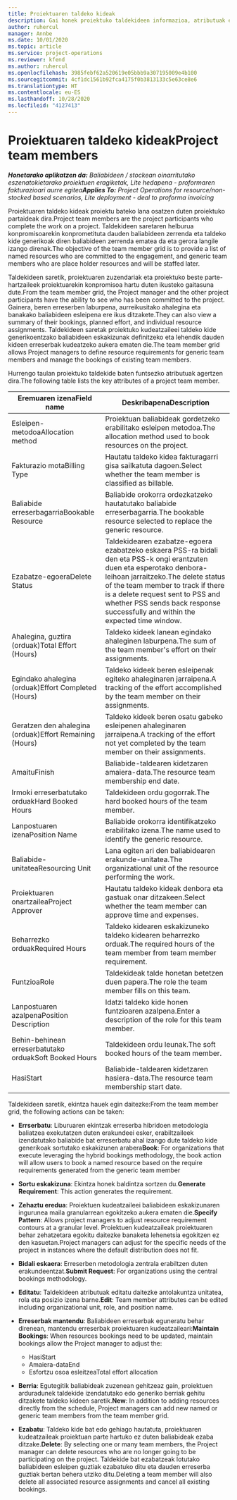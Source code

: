 ```yaml
---
title: Proiektuaren taldeko kideak
description: Gai honek proiektuko taldekideen informazioa, atributuak eta programazioa lantzeko moduari buruzko informazioa eskaintzen du.
author: ruhercul
manager: Annbe
ms.date: 10/01/2020
ms.topic: article
ms.service: project-operations
ms.reviewer: kfend
ms.author: ruhercul
ms.openlocfilehash: 3985febf62a520619e05bbb9a307195009e4b100
ms.sourcegitcommit: 4cf1dc1561b92fca4175f0b3813133c5e63ce8e6
ms.translationtype: HT
ms.contentlocale: eu-ES
ms.lasthandoff: 10/28/2020
ms.locfileid: "4127413"
---
```

# <a name="project-team-members"></a><span data-ttu-id="772e0-103">Proiektuaren taldeko kideak</span><span class="sxs-lookup"><span data-stu-id="772e0-103">Project team members</span></span>

<span data-ttu-id="772e0-104">_**Honetarako aplikatzen da:** Baliabideen / stockean oinarritutako eszenatokietarako proiektuen eragiketak, Lite hedapena - proformaren fakturazioari aurre egitea_</span><span class="sxs-lookup"><span data-stu-id="772e0-104">_**Applies To:** Project Operations for resource/non-stocked based scenarios, Lite deployment - deal to proforma invoicing_</span></span>

<span data-ttu-id="772e0-105">Proiektuaren taldeko kideak proiektu bateko lana osatzen duten proiektuko partaideak dira.</span><span class="sxs-lookup"><span data-stu-id="772e0-105">Project team members are the project participants who complete the work on a project.</span></span> <span data-ttu-id="772e0-106">Taldekideen saretaren helburua konpromisoarekin konprometituta dauden baliabideen zerrenda eta taldeko kide generikoak diren baliabideen zerrenda ematea da eta gerora langile izango direnak.</span><span class="sxs-lookup"><span data-stu-id="772e0-106">The objective of the team member grid is to provide a list of named resources who are committed to the engagement, and generic team members who are place holder resources and will be staffed later.</span></span>

<span data-ttu-id="772e0-107">Taldekideen saretik, proiektuaren zuzendariak eta proiektuko beste parte-hartzaileek proiektuarekin konpromisoa hartu duten ikusteko gaitasuna dute.</span><span class="sxs-lookup"><span data-stu-id="772e0-107">From the team member grid, the Project manager and the other project participants have the ability to see who has been committed to the project.</span></span> <span data-ttu-id="772e0-108">Gainera, beren erreserben laburpena, aurreikusitako ahalegina eta banakako baliabideen esleipena ere ikus ditzakete.</span><span class="sxs-lookup"><span data-stu-id="772e0-108">They can also view a summary of their bookings, planned effort, and individual resource assignments.</span></span> <span data-ttu-id="772e0-109">Taldekideen saretak proiektuko kudeatzaileei taldeko kide generikoentzako baliabideen eskakizunak definitzeko eta lehendik dauden kideen erreserbak kudeatzeko aukera ematen die.</span><span class="sxs-lookup"><span data-stu-id="772e0-109">The team member grid allows Project managers to define resource requirements for generic team members and manage the bookings of existing team members.</span></span>

<span data-ttu-id="772e0-110">Hurrengo taulan proiektuko taldekide baten funtsezko atributuak agertzen dira.</span><span class="sxs-lookup"><span data-stu-id="772e0-110">The following table lists the key attributes of a project team member.</span></span>

| <span data-ttu-id="772e0-111">Eremuaren izena</span><span class="sxs-lookup"><span data-stu-id="772e0-111">Field name</span></span>          | <span data-ttu-id="772e0-112">Deskribapena</span><span class="sxs-lookup"><span data-stu-id="772e0-112">Description</span></span>                                                                                                                                                                  |
|--------------------------|-----------------------------------------------------------------------------------------------------------------------------------------------------------------------------------|
| <span data-ttu-id="772e0-113">Esleipen-metodoa</span><span class="sxs-lookup"><span data-stu-id="772e0-113">Allocation method</span></span>        | <span data-ttu-id="772e0-114">Proiektuan baliabideak gordetzeko erabilitako esleipen metodoa.</span><span class="sxs-lookup"><span data-stu-id="772e0-114">The allocation method used to book resources on the project.</span></span>                                                                         |
| <span data-ttu-id="772e0-115">Fakturazio mota</span><span class="sxs-lookup"><span data-stu-id="772e0-115">Billing Type</span></span>             | <span data-ttu-id="772e0-116">Hautatu taldeko kidea fakturagarri gisa sailkatuta dagoen.</span><span class="sxs-lookup"><span data-stu-id="772e0-116">Select whether the team member is classified as billable.</span></span>                                                                                                                                       |
| <span data-ttu-id="772e0-117">Baliabide erreserbagarria</span><span class="sxs-lookup"><span data-stu-id="772e0-117">Bookable Resource</span></span>        | <span data-ttu-id="772e0-118">Baliabide orokorra ordezkatzeko hautatutako baliabide erreserbagarria.</span><span class="sxs-lookup"><span data-stu-id="772e0-118">The bookable resource selected to replace the generic resource.</span></span>                                                                                                                   |
| <span data-ttu-id="772e0-119">Ezabatze-egoera</span><span class="sxs-lookup"><span data-stu-id="772e0-119">Delete Status</span></span>            | <span data-ttu-id="772e0-120">Taldekidearen ezabatze-egoera ezabatzeko eskaera PSS-ra bidali den eta PSS-k ongi erantzuten duen eta esperotako denbora-leihoan jarraitzeko.</span><span class="sxs-lookup"><span data-stu-id="772e0-120">The delete status of the team member to track if there is a delete request sent to PSS and whether PSS sends back response successfully and within the expected time window.</span></span> |
| <span data-ttu-id="772e0-121">Ahalegina, guztira (orduak)</span><span class="sxs-lookup"><span data-stu-id="772e0-121">Total Effort (Hours)</span></span>     | <span data-ttu-id="772e0-122">Taldeko kideek lanean egindako ahaleginen laburpena.</span><span class="sxs-lookup"><span data-stu-id="772e0-122">The sum of the team member's effort on their assignments.</span></span>                                                                                                                         |
| <span data-ttu-id="772e0-123">Egindako ahalegina (orduak)</span><span class="sxs-lookup"><span data-stu-id="772e0-123">Effort Completed (Hours)</span></span> | <span data-ttu-id="772e0-124">Taldeko kideek beren esleipenak egiteko ahaleginaren jarraipena.</span><span class="sxs-lookup"><span data-stu-id="772e0-124">A tracking of the effort accomplished by the team member on their assignments.</span></span>                                                                                           |
| <span data-ttu-id="772e0-125">Geratzen den ahalegina (orduak)</span><span class="sxs-lookup"><span data-stu-id="772e0-125">Effort Remaining (Hours)</span></span> | <span data-ttu-id="772e0-126">Taldeko kideek beren osatu gabeko esleipenen ahaleginaren jarraipena.</span><span class="sxs-lookup"><span data-stu-id="772e0-126">A tracking of the effort not yet completed by the team member on their assignments.</span></span>                                                                                    |
| <span data-ttu-id="772e0-127">Amaitu</span><span class="sxs-lookup"><span data-stu-id="772e0-127">Finish</span></span>                   | <span data-ttu-id="772e0-128">Baliabide-taldearen kidetzaren amaiera-data.</span><span class="sxs-lookup"><span data-stu-id="772e0-128">The resource team membership end date.</span></span>                                                                                                                                            |
| <span data-ttu-id="772e0-129">Irmoki erreserbatutako orduak</span><span class="sxs-lookup"><span data-stu-id="772e0-129">Hard Booked Hours</span></span>        | <span data-ttu-id="772e0-130">Taldekideen ordu gogorrak.</span><span class="sxs-lookup"><span data-stu-id="772e0-130">The hard booked hours of the team member.</span></span>                                                                                                                                                                |
| <span data-ttu-id="772e0-131">Lanpostuaren izena</span><span class="sxs-lookup"><span data-stu-id="772e0-131">Position Name</span></span>            | <span data-ttu-id="772e0-132">Baliabide orokorra identifikatzeko erabilitako izena.</span><span class="sxs-lookup"><span data-stu-id="772e0-132">The name used to identify the generic resource.</span></span>                                                                                                                                   |
| <span data-ttu-id="772e0-133">Baliabide-unitatea</span><span class="sxs-lookup"><span data-stu-id="772e0-133">Resourcing Unit</span></span>          | <span data-ttu-id="772e0-134">Lana egiten ari den baliabidearen erakunde-unitatea.</span><span class="sxs-lookup"><span data-stu-id="772e0-134">The organizational unit of the resource performing the work.</span></span>                                                                                                                      |
| <span data-ttu-id="772e0-135">Proiektuaren onartzailea</span><span class="sxs-lookup"><span data-stu-id="772e0-135">Project Approver</span></span>         | <span data-ttu-id="772e0-136">Hautatu taldeko kideak denbora eta gastuak onar ditzakeen.</span><span class="sxs-lookup"><span data-stu-id="772e0-136">Select whether the team member can approve time and expenses.</span></span>                                                                                                                     |
| <span data-ttu-id="772e0-137">Beharrezko orduak</span><span class="sxs-lookup"><span data-stu-id="772e0-137">Required Hours</span></span>           | <span data-ttu-id="772e0-138">Taldeko kidearen eskakizuneko taldeko kidearen beharrezko orduak.</span><span class="sxs-lookup"><span data-stu-id="772e0-138">The required hours of the team member from team member requirement.</span></span>                                                                                                                       |
| <span data-ttu-id="772e0-139">Funtzioa</span><span class="sxs-lookup"><span data-stu-id="772e0-139">Role</span></span>                     | <span data-ttu-id="772e0-140">Taldekideak talde honetan betetzen duen papera.</span><span class="sxs-lookup"><span data-stu-id="772e0-140">The role the team member fills on this team.</span></span>                                                                                                                                |
| <span data-ttu-id="772e0-141">Lanpostuaren azalpena</span><span class="sxs-lookup"><span data-stu-id="772e0-141">Position Description</span></span>     | <span data-ttu-id="772e0-142">Idatzi taldeko kide honen funtzioaren azalpena.</span><span class="sxs-lookup"><span data-stu-id="772e0-142">Enter a description of the role for this team member.</span></span>                                                                                                                             |
| <span data-ttu-id="772e0-143">Behin-behinean erreserbatutako orduak</span><span class="sxs-lookup"><span data-stu-id="772e0-143">Soft Booked Hours</span></span>        | <span data-ttu-id="772e0-144">Taldekideen ordu leunak.</span><span class="sxs-lookup"><span data-stu-id="772e0-144">The soft booked hours of the team member.</span></span>                                                                                                                                                                 |
| <span data-ttu-id="772e0-145">Hasi</span><span class="sxs-lookup"><span data-stu-id="772e0-145">Start</span></span>                    | <span data-ttu-id="772e0-146">Baliabide-taldearen kidetzaren hasiera-data.</span><span class="sxs-lookup"><span data-stu-id="772e0-146">The resource team membership start date.</span></span>                                                                                                                                          |

<span data-ttu-id="772e0-147">Taldekideen saretik, ekintza hauek egin daitezke:</span><span class="sxs-lookup"><span data-stu-id="772e0-147">From the team member grid, the following actions can be taken:</span></span>

- <span data-ttu-id="772e0-148">**Errserbatu**: Liburuaren ekintzak erreserba hibridoen metodologia baliatzea exekutatzen duten erakundeei esker, erabiltzaileek izendatutako baliabide bat erreserbatu ahal izango dute taldeko kide generikoak sortutako eskakizunen arabera</span><span class="sxs-lookup"><span data-stu-id="772e0-148">**Book**: For organizations that execute leveraging the hybrid bookings methodology, the book action will allow users to book a named resource based on the require requirements generated from the generic team member</span></span>
- <span data-ttu-id="772e0-149">**Sortu eskakizuna**: Ekintza honek baldintza sortzen du.</span><span class="sxs-lookup"><span data-stu-id="772e0-149">**Generate Requirement**: This action generates the requirement.</span></span>
- <span data-ttu-id="772e0-150">**Zehaztu eredua**: Proiektuen kudeatzaileei baliabideen eskakizunaren ingurunea maila granularrean egokitzeko aukera ematen die.</span><span class="sxs-lookup"><span data-stu-id="772e0-150">**Specify Pattern**: Allows project managers to adjust resource requirement contours at a granular level.</span></span> <span data-ttu-id="772e0-151">Proiektuen kudeatzaileak proiektuaren behar zehatzetara egokitu daitezke banaketa lehenetsia egokitzen ez den kasuetan.</span><span class="sxs-lookup"><span data-stu-id="772e0-151">Project managers can adjust for the specific needs of the project in instances where the default distribution does not fit.</span></span>
- <span data-ttu-id="772e0-152">**Bidali eskaera**: Erreserben metodologia zentrala erabiltzen duten erakundeentzat.</span><span class="sxs-lookup"><span data-stu-id="772e0-152">**Submit Request**: For organizations using the central bookings methodology.</span></span>
- <span data-ttu-id="772e0-153">**Editatu**: Taldekideen atributuak editatu daitezke antolakuntza unitatea, rola eta posizio izena barne.</span><span class="sxs-lookup"><span data-stu-id="772e0-153">**Edit**: Team member attributes can be edited including organizational unit, role, and position name.</span></span>
- <span data-ttu-id="772e0-154">**Erreserbak mantendu**: Baliabideen erreserbak eguneratu behar direnean, mantendu erreserbak proiektuaren kudeatzaileari:</span><span class="sxs-lookup"><span data-stu-id="772e0-154">**Maintain Bookings**: When resources bookings need to be updated, maintain bookings allow the Project manager to adjust the:</span></span>

    - <span data-ttu-id="772e0-155">Hasi</span><span class="sxs-lookup"><span data-stu-id="772e0-155">Start</span></span>
    - <span data-ttu-id="772e0-156">Amaiera-data</span><span class="sxs-lookup"><span data-stu-id="772e0-156">End</span></span>
    - <span data-ttu-id="772e0-157">Esfortzu osoa esleitzea</span><span class="sxs-lookup"><span data-stu-id="772e0-157">Total effort allocation</span></span>

- <span data-ttu-id="772e0-158">**Berria**: Egutegitik baliabideak zuzenean gehitzeaz gain, proiektuen arduradunek taldekide izendatutako edo generiko berriak gehitu ditzakete taldeko kideen saretik.</span><span class="sxs-lookup"><span data-stu-id="772e0-158">**New**: In addition to adding resources directly from the schedule, Project managers can add new named or generic team members from the team member grid.</span></span>
- <span data-ttu-id="772e0-159">**Ezabatu**: Taldeko kide bat edo gehiago hautatuta, proiektuaren kudeatzaileak proiektuan parte hartuko ez duten baliabideak ezaba ditzake.</span><span class="sxs-lookup"><span data-stu-id="772e0-159">**Delete**: By selecting one or many team members, the Project manager can delete resources who are no longer going to be participating on the project.</span></span> <span data-ttu-id="772e0-160">Taldekide bat ezabatzeak lotutako baliabideen esleipen guztiak ezabatuko ditu eta dauden erreserba guztiak bertan behera utziko ditu.</span><span class="sxs-lookup"><span data-stu-id="772e0-160">Deleting a team member will also delete all associated resource assignments and  cancel all existing bookings.</span></span>
